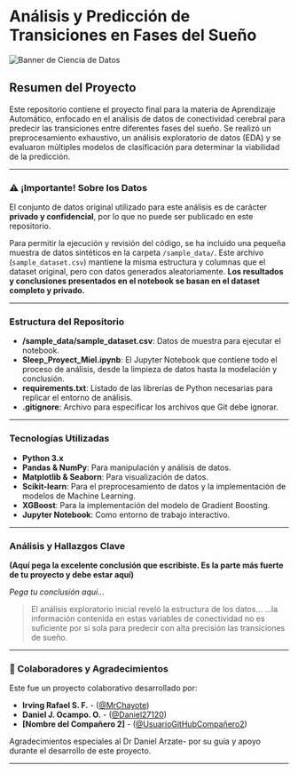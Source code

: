 # Análisis y Predicción de Transiciones en Fases del Sueño

![Banner de Ciencia de Datos](https://user-images.githubusercontent.com/73097560/115834477-dbab4500-a447-11eb-908a-139a6edaec5c.gif)

## Resumen del Proyecto

Este repositorio contiene el proyecto final para la materia de Aprendizaje Automático, enfocado en el análisis de datos de conectividad cerebral para predecir las transiciones entre diferentes fases del sueño. Se realizó un preprocesamiento exhaustivo, un análisis exploratorio de datos (EDA) y se evaluaron múltiples modelos de clasificación para determinar la viabilidad de la predicción.

---

### ⚠️ ¡Importante! Sobre los Datos

El conjunto de datos original utilizado para este análisis es de carácter **privado y confidencial**, por lo que no puede ser publicado en este repositorio.

Para permitir la ejecución y revisión del código, se ha incluido una pequeña muestra de datos sintéticos en la carpeta `/sample_data/`. Este archivo (`sample_dataset.csv`) mantiene la misma estructura y columnas que el dataset original, pero con datos generados aleatoriamente. **Los resultados y conclusiones presentados en el notebook se basan en el dataset completo y privado.**

---

### Estructura del Repositorio

* **/sample_data/sample_dataset.csv**: Datos de muestra para ejecutar el notebook.
* **Sleep_Proyect_Miel.ipynb**: El Jupyter Notebook que contiene todo el proceso de análisis, desde la limpieza de datos hasta la modelación y conclusión.
* **requirements.txt**: Listado de las librerías de Python necesarias para replicar el entorno de análisis.
* **.gitignore**: Archivo para especificar los archivos que Git debe ignorar.

---

### Tecnologías Utilizadas

* **Python 3.x**
* **Pandas & NumPy**: Para manipulación y análisis de datos.
* **Matplotlib & Seaborn**: Para visualización de datos.
* **Scikit-learn**: Para el preprocesamiento de datos y la implementación de modelos de Machine Learning.
* **XGBoost**: Para la implementación del modelo de Gradient Boosting.
* **Jupyter Notebook**: Como entorno de trabajo interactivo.

---


###  Análisis y Hallazgos Clave

**(Aquí pega la excelente conclusión que escribiste. Es la parte más fuerte de tu proyecto y debe estar aquí)**

*Pega tu conclusión aquí...*

> El análisis exploratorio inicial reveló la estructura de los datos... ...la información contenida en estas variables de conectividad no es suficiente por sí sola para predecir con alta precisión las transiciones de sueño.

---

### 👥 Colaboradores y Agradecimientos

Este fue un proyecto colaborativo desarrollado por:

* **Irving Rafael S. F.** - ([@MrChayote](https://github.com/MrChayote))
* **Daniel J. Ocampo. O.** - ([@Daniel27120](https://github.com/Daniel27120))
* **[Nombre del Compañero 2]** - ([@UsuarioGitHubCompañero2](https://github.com/UsuarioGitHubCompañero2))

Agradecimientos especiales al Dr Daniel Arzate-  por su guía y apoyo durante el desarrollo de este proyecto.

---
